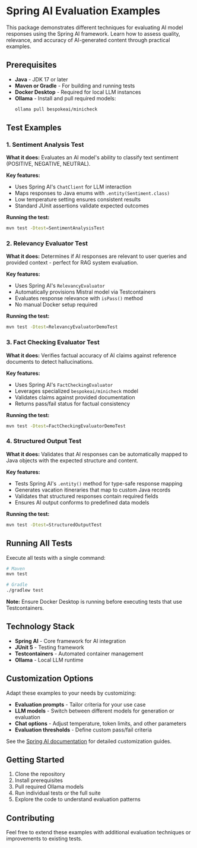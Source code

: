 # Spring AI Evaluation Examples

This package demonstrates different techniques for evaluating AI model responses using the Spring AI framework. Learn how to assess quality, relevance, and accuracy of AI-generated content through practical examples.

## Prerequisites

- **Java** - JDK 17 or later
- **Maven or Gradle** - For building and running tests
- **Docker Desktop** - Required for local LLM instances
- **Ollama** - Install and pull required models:
  ```bash
  ollama pull bespokeai/minicheck
  ```

## Test Examples

### 1. Sentiment Analysis Test

**What it does:** Evaluates an AI model's ability to classify text sentiment (POSITIVE, NEGATIVE, NEUTRAL).

**Key features:**
- Uses Spring AI's `ChatClient` for LLM interaction
- Maps responses to Java enums with `.entity(Sentiment.class)`
- Low temperature setting ensures consistent results
- Standard JUnit assertions validate expected outcomes

**Running the test:**
```bash
mvn test -Dtest=SentimentAnalysisTest
```

### 2. Relevancy Evaluator Test

**What it does:** Determines if AI responses are relevant to user queries and provided context - perfect for RAG system evaluation.

**Key features:**
- Uses Spring AI's `RelevancyEvaluator`
- Automatically provisions Mistral model via Testcontainers
- Evaluates response relevance with `isPass()` method
- No manual Docker setup required

**Running the test:**
```bash
mvn test -Dtest=RelevancyEvaluatorDemoTest
```

### 3. Fact Checking Evaluator Test

**What it does:** Verifies factual accuracy of AI claims against reference documents to detect hallucinations.

**Key features:**
- Uses Spring AI's `FactCheckingEvaluator`
- Leverages specialized `bespokeai/minicheck` model
- Validates claims against provided documentation
- Returns pass/fail status for factual consistency

**Running the test:**
```bash
mvn test -Dtest=FactCheckingEvaluatorDemoTest
```

### 4. Structured Output Test

**What it does:** Validates that AI responses can be automatically mapped to Java objects with the expected structure and content.

**Key features:**
- Tests Spring AI's `.entity()` method for type-safe response mapping
- Generates vacation itineraries that map to custom Java records
- Validates that structured responses contain required fields
- Ensures AI output conforms to predefined data models

**Running the test:**
```bash
mvn test -Dtest=StructuredOutputTest
```

## Running All Tests

Execute all tests with a single command:

```bash
# Maven
mvn test

# Gradle
./gradlew test
```

**Note:** Ensure Docker Desktop is running before executing tests that use Testcontainers.

## Technology Stack

- **Spring AI** - Core framework for AI integration
- **JUnit 5** - Testing framework
- **Testcontainers** - Automated container management
- **Ollama** - Local LLM runtime

## Customization Options

Adapt these examples to your needs by customizing:

- **Evaluation prompts** - Tailor criteria for your use case
- **LLM models** - Switch between different models for generation or evaluation
- **Chat options** - Adjust temperature, token limits, and other parameters
- **Evaluation thresholds** - Define custom pass/fail criteria

See the [Spring AI documentation](https://docs.spring.io/spring-ai/reference/) for detailed customization guides.

## Getting Started

1. Clone the repository
2. Install prerequisites
3. Pull required Ollama models
4. Run individual tests or the full suite
5. Explore the code to understand evaluation patterns

## Contributing

Feel free to extend these examples with additional evaluation techniques or improvements to existing tests.
